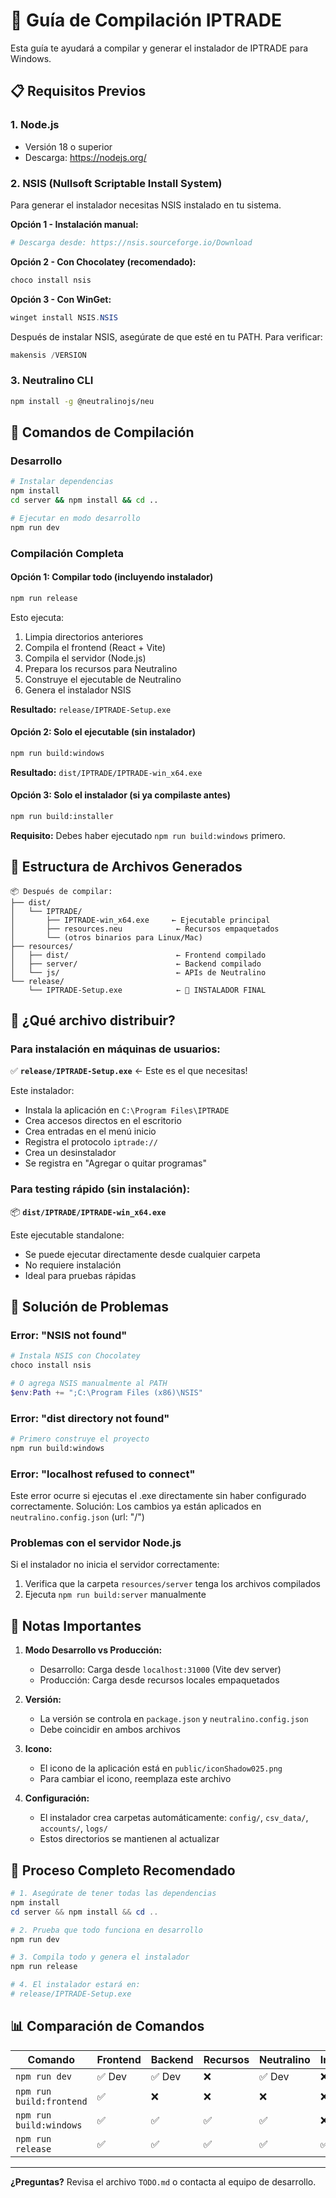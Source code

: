 # 🚀 Guía de Compilación IPTRADE

Esta guía te ayudará a compilar y generar el instalador de IPTRADE para Windows.

## 📋 Requisitos Previos

### 1. Node.js
- Versión 18 o superior
- Descarga: https://nodejs.org/

### 2. NSIS (Nullsoft Scriptable Install System)
Para generar el instalador necesitas NSIS instalado en tu sistema.

**Opción 1 - Instalación manual:**
```bash
# Descarga desde: https://nsis.sourceforge.io/Download
```

**Opción 2 - Con Chocolatey (recomendado):**
```powershell
choco install nsis
```

**Opción 3 - Con WinGet:**
```powershell
winget install NSIS.NSIS
```

Después de instalar NSIS, asegúrate de que esté en tu PATH. Para verificar:
```powershell
makensis /VERSION
```

### 3. Neutralino CLI
```bash
npm install -g @neutralinojs/neu
```

## 🔨 Comandos de Compilación

### Desarrollo
```bash
# Instalar dependencias
npm install
cd server && npm install && cd ..

# Ejecutar en modo desarrollo
npm run dev
```

### Compilación Completa

#### Opción 1: Compilar todo (incluyendo instalador)
```bash
npm run release
```
Esto ejecuta:
1. Limpia directorios anteriores
2. Compila el frontend (React + Vite)
3. Compila el servidor (Node.js)
4. Prepara los recursos para Neutralino
5. Construye el ejecutable de Neutralino
6. Genera el instalador NSIS

**Resultado:** `release/IPTRADE-Setup.exe`

#### Opción 2: Solo el ejecutable (sin instalador)
```bash
npm run build:windows
```

**Resultado:** `dist/IPTRADE/IPTRADE-win_x64.exe`

#### Opción 3: Solo el instalador (si ya compilaste antes)
```bash
npm run build:installer
```

**Requisito:** Debes haber ejecutado `npm run build:windows` primero.

## 📁 Estructura de Archivos Generados

```
📦 Después de compilar:
├── dist/
│   └── IPTRADE/
│       ├── IPTRADE-win_x64.exe     ← Ejecutable principal
│       ├── resources.neu            ← Recursos empaquetados
│       └── (otros binarios para Linux/Mac)
├── resources/
│   ├── dist/                        ← Frontend compilado
│   ├── server/                      ← Backend compilado
│   └── js/                          ← APIs de Neutralino
└── release/
    └── IPTRADE-Setup.exe            ← 🎉 INSTALADOR FINAL
```

## 🎯 ¿Qué archivo distribuir?

### Para instalación en máquinas de usuarios:
✅ **`release/IPTRADE-Setup.exe`** ← Este es el que necesitas!

Este instalador:
- Instala la aplicación en `C:\Program Files\IPTRADE`
- Crea accesos directos en el escritorio
- Crea entradas en el menú inicio
- Registra el protocolo `iptrade://`
- Crea un desinstalador
- Se registra en "Agregar o quitar programas"

### Para testing rápido (sin instalación):
📦 **`dist/IPTRADE/IPTRADE-win_x64.exe`**

Este ejecutable standalone:
- Se puede ejecutar directamente desde cualquier carpeta
- No requiere instalación
- Ideal para pruebas rápidas

## 🔧 Solución de Problemas

### Error: "NSIS not found"
```powershell
# Instala NSIS con Chocolatey
choco install nsis

# O agrega NSIS manualmente al PATH
$env:Path += ";C:\Program Files (x86)\NSIS"
```

### Error: "dist directory not found"
```bash
# Primero construye el proyecto
npm run build:windows
```

### Error: "localhost refused to connect"
Este error ocurre si ejecutas el .exe directamente sin haber configurado correctamente.
Solución: Los cambios ya están aplicados en `neutralino.config.json` (url: "/")

### Problemas con el servidor Node.js
Si el instalador no inicia el servidor correctamente:
1. Verifica que la carpeta `resources/server` tenga los archivos compilados
2. Ejecuta `npm run build:server` manualmente

## 📝 Notas Importantes

1. **Modo Desarrollo vs Producción:**
   - Desarrollo: Carga desde `localhost:31000` (Vite dev server)
   - Producción: Carga desde recursos locales empaquetados

2. **Versión:**
   - La versión se controla en `package.json` y `neutralino.config.json`
   - Debe coincidir en ambos archivos

3. **Icono:**
   - El icono de la aplicación está en `public/iconShadow025.png`
   - Para cambiar el icono, reemplaza este archivo

4. **Configuración:**
   - El instalador crea carpetas automáticamente: `config/`, `csv_data/`, `accounts/`, `logs/`
   - Estos directorios se mantienen al actualizar

## 🚀 Proceso Completo Recomendado

```powershell
# 1. Asegúrate de tener todas las dependencias
npm install
cd server && npm install && cd ..

# 2. Prueba que todo funciona en desarrollo
npm run dev

# 3. Compila todo y genera el instalador
npm run release

# 4. El instalador estará en:
# release/IPTRADE-Setup.exe
```

## 📊 Comparación de Comandos

| Comando | Frontend | Backend | Recursos | Neutralino | Instalador | Tiempo |
|---------|----------|---------|----------|------------|------------|--------|
| `npm run dev` | ✅ Dev | ✅ Dev | ❌ | ✅ Dev | ❌ | Rápido |
| `npm run build:frontend` | ✅ | ❌ | ❌ | ❌ | ❌ | Rápido |
| `npm run build:windows` | ✅ | ✅ | ✅ | ✅ | ❌ | Medio |
| `npm run release` | ✅ | ✅ | ✅ | ✅ | ✅ | Completo |

---

**¿Preguntas?** Revisa el archivo `TODO.md` o contacta al equipo de desarrollo.

